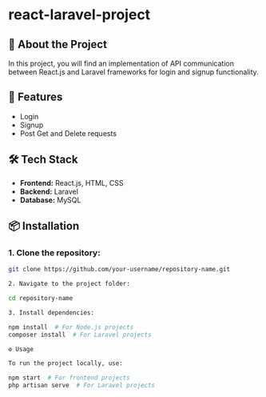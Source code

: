 # react-laravel-project

## 🌟 About the Project
In this project, you will find an implementation of API communication between React.js and Laravel frameworks for login and signup functionality.


## 🚀 Features
- Login
- Signup
- Post Get and Delete requests

## 🛠️ Tech Stack
- **Frontend:** React.js, HTML, CSS
- **Backend:** Laravel
- **Database:** MySQL

## 📦 Installation
### 1. Clone the repository:
```sh
git clone https://github.com/your-username/repository-name.git

2. Navigate to the project folder:

cd repository-name

3. Install dependencies:

npm install  # For Node.js projects
composer install  # For Laravel projects

⚙️ Usage

To run the project locally, use:

npm start  # For frontend projects
php artisan serve  # For Laravel projects

